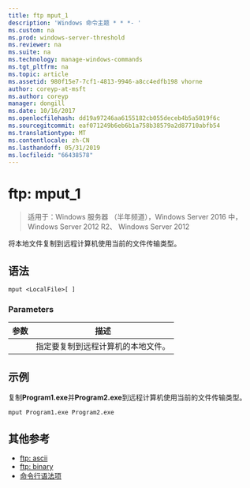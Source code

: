 ```yaml
---
title: ftp mput_1
description: 'Windows 命令主题 * * *- '
ms.custom: na
ms.prod: windows-server-threshold
ms.reviewer: na
ms.suite: na
ms.technology: manage-windows-commands
ms.tgt_pltfrm: na
ms.topic: article
ms.assetid: 980f15e7-7cf1-4813-9946-a8cc4edfb198 vhorne
author: coreyp-at-msft
ms.author: coreyp
manager: dongill
ms.date: 10/16/2017
ms.openlocfilehash: dd19a97246aa6155182cb055deceb4b5a5019f6c
ms.sourcegitcommit: eaf071249b6eb6b1a758b38579a2d87710abfb54
ms.translationtype: MT
ms.contentlocale: zh-CN
ms.lasthandoff: 05/31/2019
ms.locfileid: "66438578"
---
```

# <a name="ftp-mput1"></a>ftp: mput_1

>适用于：Windows 服务器 （半年频道），Windows Server 2016 中，Windows Server 2012 R2、 Windows Server 2012

将本地文件复制到远程计算机使用当前的文件传输类型。   
## <a name="syntax"></a>语法  
```  
mput <LocalFile>[ ]  
```  
### <a name="parameters"></a>Parameters  

|  参数  |                       描述                        |
|-------------|----------------------------------------------------------|
| <LocalFile> | 指定要复制到远程计算机的本地文件。 |

## <a name="BKMK_Examples"></a>示例  
复制**Program1.exe**并**Program2.exe**到远程计算机使用当前的文件传输类型。  
```  
mput Program1.exe Program2.exe  
```  
## <a name="additional-references"></a>其他参考  
-   [ftp: ascii](ftp-ascii.md)  
-   [ftp: binary](ftp-binary.md)  
-   [命令行语法项](command-line-syntax-key.md)  
